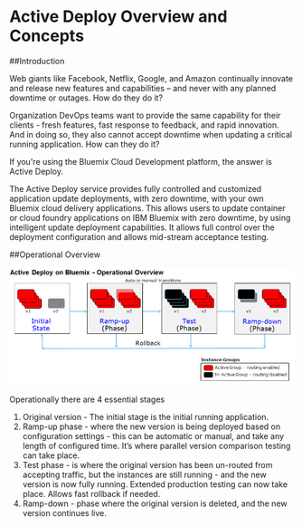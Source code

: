 # Active Deploy Overview and Concepts

##Introduction

Web giants like Facebook, Netflix, Google, and Amazon continually innovate and release new features and capabilities – and never with any planned downtime or outages.
How do they do it?

Organization DevOps teams want to provide the same capability for their clients - fresh features, fast response to feedback, and rapid innovation. And in doing so, they also cannot accept downtime when updating a critical running application.
How can they do it?

If you're using the Bluemix Cloud Development platform, the answer is Active Deploy.

The Active Deploy service provides fully controlled and customized application update deployments, with zero downtime, with your own Bluemix cloud delivery applications. This allows users to update container or cloud foundry applications on IBM Bluemix with zero downtime, by using intelligent update deployment capabilities. It allows full control over the deployment configuration and allows mid-stream acceptance testing.

##Operational Overview
 
![Operational Overview](operational-overview-image1.png)

Operationally there are 4 essential stages

1. Original version - The initial stage is the initial running application.
2. Ramp-up phase - where the new version is being deployed based on configuration settings - this can be automatic or manual, and take any length of configured time. It’s where parallel version comparison testing can take place.
3. Test phase - is where the original version has been un-routed from accepting traffic, but the instances are still running - and the new version is now fully running. Extended production testing can now take place. Allows fast rollback if needed.
4. Ramp-down - phase where the original version is deleted, and the new version continues live.
